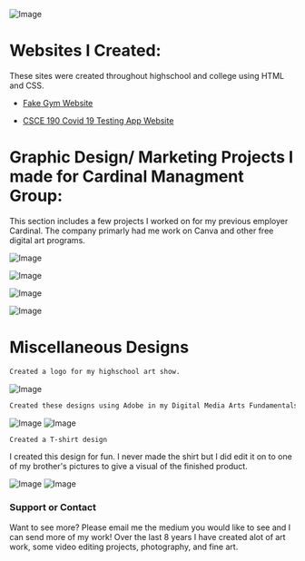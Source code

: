 ![Image](/img/SavannaShaver_LinkedIn_Banner.png)

# Websites I Created:  

These sites were created throughout highschool and college using HTML and CSS.


- [Fake Gym Website](https://artsyone.github.io/meldorsgym/index.html)

- [CSCE 190 Covid 19 Testing App Website](https://SavannaShaver.github.io)


# Graphic Design/ Marketing Projects I made for Cardinal Managment Group:

This section includes a few projects I worked on for my previous employer Cardinal. The company primarly had me work on Canva and other free digital art programs.

![Image](/img/WeAreHiring_thumbnail.jpg)

![Image](/img/DoorClosingAd_thumbnail.jpg)

![Image](/img/Poster-AD-Redtail_thumbnail.jpg)

![Image](/img/snapchatFilterRedtail_thumbnail.jpg)


# Miscellaneous Designs

```markdown
Created a logo for my highschool art show.
```

   ![Image](/img/ArtShowLogo_thumbnail.jpg)



```markdown
Created these designs using Adobe in my Digital Media Arts Fundamentals course. 
```

   ![Image](/img/SelfReflection_thumbnail.jpg)
   ![Image](/img/WordsCombined.jpg)  


```markdown
Created a T-shirt design
```
I created this design for fun. I never made the shirt but I did edit it on to one of my brother's pictures to give a visual of the finished product.

![Image](/img/AnatomyPaint.jpg)
![Image](/img/TshirtDesign.jpg)


### Support or Contact

Want to see more? Please email me the medium you would like to see and I can send more of my work! Over the last 8 years I have created alot of art work, some video editing projects, photography, and fine art.
